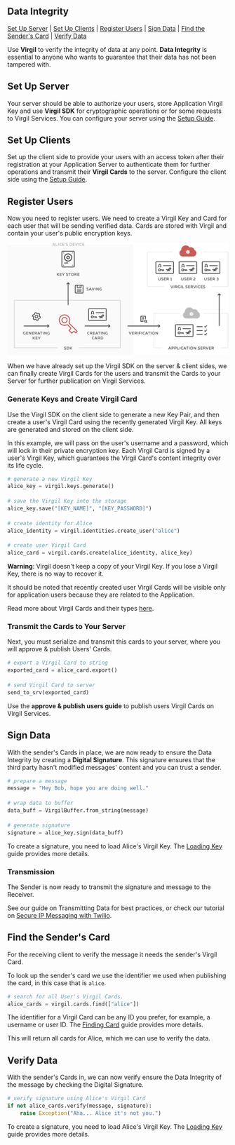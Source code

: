 ## Data Integrity

[Set Up Server](#head1) | [Set Up Clients](#head2) | [Register Users](#head3) | [Sign Data](#head4) | [Find the Sender's Card](#head5) | [Verify Data](#head6)

Use **Virgil** to verify the integrity of data at any point. **Data Integrity** is essential to anyone who wants to guarantee that their data has not been tampered with.


<!-- ![Virgil Signature Intro](/img/Signature_introduction.png "Data integrity") -->

## <a name="head1"></a> Set Up Server
Your server should be able to authorize your users, store Application Virgil Key and use **Virgil SDK** for cryptographic operations or for some requests to Virgil Services. You can configure your server using the [Setup Guide](/documentation/guides/configuration/server.md).


## <a name="head2"></a> Set Up Clients
Set up the client side to provide your users with an access token after their registration at your Application Server to authenticate them for further operations and transmit their **Virgil Cards** to the server. Configure the client side using the [Setup Guide](/documentation/guides/configuration/client.md).


## <a name="head3"></a> Register Users
Now you need to register users. We need to create a Virgil Key and Card for each user that will be sending verified data. Cards are stored with Virgil and contain your user's public encryption keys.

![Virgil Card](/documentation/img/Card_introduct.png "Create Virgil Card")

When we have already set up the Virgil SDK on the server & client sides, we can finally create Virgil Cards for the users and transmit the Cards to your Server for further publication on Virgil Services.


### Generate Keys and Create Virgil Card
Use the Virgil SDK on the client side to generate a new Key Pair, and then create a user's Virgil Card using the recently generated Virgil Key. All keys are generated and stored on the client side.

In this example, we will pass on the user's username and a password, which will lock in their private encryption key. Each Virgil Card is signed by a user's Virgil Key, which guarantees the Virgil Card's content integrity over its life cycle.

```python
# generate a new Virgil Key
alice_key = virgil.keys.generate()

# save the Virgil Key into the storage
alice_key.save("[KEY_NAME]", "[KEY_PASSWORD]")

# create identity for Alice
alice_identity = virgil.identities.create_user("alice")

# create user Virgil Card
alice_card = virgil.cards.create(alice_identity, alice_key)
```

**Warning**: Virgil doesn't keep a copy of your Virgil Key. If you lose a Virgil Key, there is no way to recover it.

It should be noted that recently created user Virgil Cards will be visible only for application users because they are related to the Application.

Read more about Virgil Cards and their types [here](/documentation/guides/virgil-card/creating-card.md).


### Transmit the Cards to Your Server

Next, you must serialize and transmit this cards to your server, where you will approve & publish Users' Cards.

```python
# export a Virgil Card to string
exported_card = alice_card.export()

# send Virgil Card to server
send_to_srv(exported_card)
```

Use the **approve & publish users guide** to publish users Virgil Cards on Virgil Services.

## <a name="head4"></a> Sign Data

With the sender's Cards in place, we are now ready to ensure the Data Integrity by creating a **Digital Signature**. This signature ensures that the third party hasn't modified messages' content and you can trust a sender.

```python
# prepare a message
message = "Hey Bob, hope you are doing well."

# wrap data to buffer
data_buff = VirgilBuffer.from_string(message)

# generate signature
signature = alice_key.sign(data_buff)
```

To create a signature, you need to load Alice's Virgil Key. The [Loading Key](/documentation/guides/virgil-key/loading-key.md) guide provides more details.

### Transmission

The Sender is now ready to transmit the signature and message to the Receiver.

See our guide on Transmitting Data for best practices, or check our tutorial on [Secure IP Messaging with Twilio](https://github.com/VirgilSecurity/virgil-demo-twilio).


## <a name="head5"></a> Find the Sender's Card

For the receiving client to verify the message it needs the sender's Virgil Card.

To look up the sender's card we use the identifier we used when publishing the card, in this case that is `alice`.

```python
# search for all User's Virgil Cards.
alice_cards = virgil.cards.find(["alice"])
```

The identifier for a Virgil Card can be any ID you prefer, for example, a username or user ID. The [Finding Card](/documentation/guides/virgil-card/finding-card.md) guide provides more details.

This will return all cards for Alice, which we can use to verify the data.


## <a name="head6"></a> Verify Data

With the sender's Cards in, we can now verify ensure the Data Integrity of the message by checking the Digital Signature.

```python
# verify signature using Alice's Virgil Card
if not alice_cards.verify(message, signature):
    raise Exception("Aha... Alice it's not you.")
```

To create a signature, you need to load Alice's Virgil Key. The [Loading Key](/documentation/guides/virgil-key/loading-key.md) guide provides more details.
